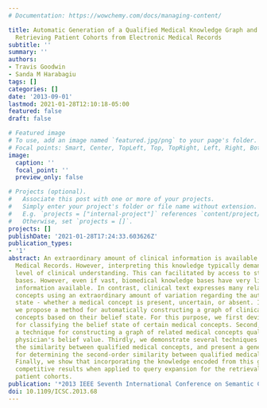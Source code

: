 ```yaml
---
# Documentation: https://wowchemy.com/docs/managing-content/

title: Automatic Generation of a Qualified Medical Knowledge Graph and ts Usage for
  Retrieving Patient Cohorts from Electronic Medical Records
subtitle: ''
summary: ''
authors:
- Travis Goodwin
- Sanda M Harabagiu
tags: []
categories: []
date: '2013-09-01'
lastmod: 2021-01-28T12:10:18-05:00
featured: false
draft: false

# Featured image
# To use, add an image named `featured.jpg/png` to your page's folder.
# Focal points: Smart, Center, TopLeft, Top, TopRight, Left, Right, BottomLeft, Bottom, BottomRight.
image:
  caption: ''
  focal_point: ''
  preview_only: false

# Projects (optional).
#   Associate this post with one or more of your projects.
#   Simply enter your project's folder or file name without extension.
#   E.g. `projects = ["internal-project"]` references `content/project/deep-learning/index.md`.
#   Otherwise, set `projects = []`.
projects: []
publishDate: '2021-01-28T17:24:33.603626Z'
publication_types:
- '1'
abstract: An extraordinary amount of clinical information is available within Electronic
  Medical Records. However, interpreting this knowledge typically demands a significant
  level of clinical understanding. This can facilitated by access to structured knowledge
  bases. However, even if vast, biomedical knowledge bases have very limited relational
  information available. In contrast, clinical text expresses many relations between
  concepts using an extraordinary amount of variation regarding the author's belief
  state - whether a medical concept is present, uncertain, or absent. In this paper,
  we propose a method for automatically constructing a graph of clinically related
  concepts based on their belief state. For this purpose, we first devise a method
  for classifying the belief state of certain medical concepts. Second, we designed
  a technique for constructing a graph of related medical concepts qualified by the
  physician's belief value. Thirdly, we demonstrate several techniques for inferring
  the similarity between qualified medical concepts, and present a generalized algorithm
  for determining the second-order similarity between qualified medical concepts.
  Finally, we show that incorporating the knowledge encoded from this graph yield
  competitive results when applied to query expansion for the retrieval of hospital
  patient cohorts.
publication: '*2013 IEEE Seventh International Conference on Semantic Computing*'
doi: 10.1109/ICSC.2013.68
---
```

